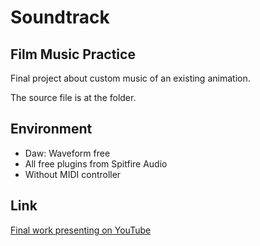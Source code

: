 # Soundtrack## Film Music PracticeFinal project about custom music of an existing animation.The source file is at the folder.## Environment  * Daw: Waveform free* All free plugins from Spitfire Audio* Without MIDI controller## Link[Final work presenting on YouTube](https://www.youtube.com/watch?v=Gi91h0ADXRE)